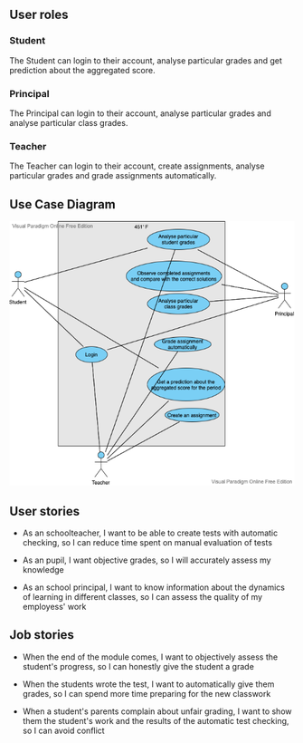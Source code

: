 ## User roles

### Student

The Student can login to their account, analyse particular grades and get prediction about the aggregated score.

### Principal

The Principal can login to their account, analyse particular grades and analyse particular class grades.

### Teacher

The Teacher can login to their account, create assignments, analyse particular grades and grade assignments automatically.

## Use Case Diagram

<p align="center">
  <img src="./use_case.png">
</p>

## User stories

* As an schoolteacher, I want to be able to create tests with automatic checking, so I can reduce time spent on manual evaluation of tests

* As an pupil, I want objective grades, so I will accurately assess my knowledge

* As an school principal, I want to know information about the dynamics of learning in different classes, so I can assess the quality of my employess' work


## Job stories

* When the end of the module comes, I want to objectively assess the student's progress, so I can honestly give the student a grade

* When the students wrote the test, I want to automatically give them grades, so I can spend more time preparing for the new classwork

* When a student's parents complain about unfair grading, I want to show them the student's work and the results of the automatic test checking, so I can avoid conflict